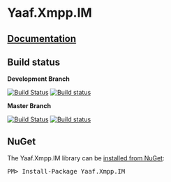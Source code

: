 Yaaf.Xmpp.IM
===================
## [Documentation](https://matthid.github.io/Yaaf.Xmpp.IM/)

## Build status

**Development Branch**

[![Build Status](https://travis-ci.org/matthid/Yaaf.Xmpp.IM.svg?branch=develop)](https://travis-ci.org/matthid/Yaaf.Xmpp.IM)
[![Build status](https://ci.appveyor.com/api/projects/status/ljvcjtkr1jo8ke38/branch/develop?svg=true)](https://ci.appveyor.com/project/matthid/yaaf-xmpp-im/branch/develop)

**Master Branch**

[![Build Status](https://travis-ci.org/matthid/Yaaf.Xmpp.IM.svg?branch=master)](https://travis-ci.org/matthid/Yaaf.Xmpp.IM)
[![Build status](https://ci.appveyor.com/api/projects/status/ljvcjtkr1jo8ke38/branch/master?svg=true)](https://ci.appveyor.com/project/matthid/yaaf-xmpp-im/branch/master)

## NuGet

<div class="row">
  <div class="span1"></div>
  <div class="span6">
    <div class="well well-small" id="nuget">
      The Yaaf.Xmpp.IM library can be <a href="https://nuget.org/packages/Yaaf.Xmpp.IM">installed from NuGet</a>:
      <pre>PM> Install-Package Yaaf.Xmpp.IM</pre>
    </div>
  </div>
  <div class="span1"></div>
</div>


